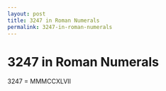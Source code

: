 ```yaml
---
layout: post
title: 3247 in Roman Numerals
permalink: 3247-in-roman-numerals
---
```


# 3247 in Roman Numerals

3247 = MMMCCXLVII
